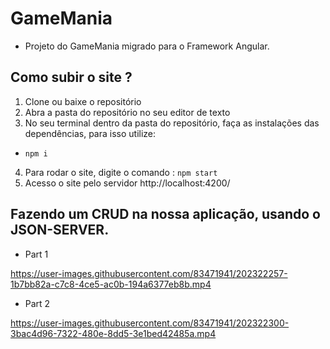 # GameMania

- Projeto do GameMania migrado para o Framework Angular.

## Como subir o site ? 
1. Clone ou baixe o repositório
2. Abra a pasta do repositório no seu editor de texto 
3. No seu terminal dentro da pasta do repositório, faça as instalações das dependências, para isso utilize: 
  - ``` npm i ```
4. Para rodar o site, digite o comando : ``` npm start ```
5. Acesso o site pelo servidor http://localhost:4200/ 

## Fazendo um CRUD na nossa aplicação, usando o JSON-SERVER.

- Part 1
  
https://user-images.githubusercontent.com/83471941/202322257-1b7bb82a-c7c8-4ce5-ac0b-194a6377eb8b.mp4

- Part 2

https://user-images.githubusercontent.com/83471941/202322300-3bac4d96-7322-480e-8dd5-3e1bed42485a.mp4
